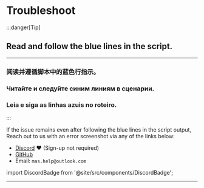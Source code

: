 # Troubleshoot

:::danger[Tip]

## Read and follow the blue lines in the script.

---

### 阅读并遵循脚本中的蓝色行指示。

### Читайте и следуйте синим линиям в сценарии.

### Leia e siga as linhas azuis no roteiro.

:::

If the issue remains even after following the blue lines in the script output,  
Reach out to us with an error screenshot via any of the links below:  
- [Discord](https://discord.gg/j2yFsV5ZVC) ❤️ (Sign-up not required)  
- [GitHub](https://github.com/massgravel/Microsoft-Activation-Scripts/issues)  
- Email: `mas.help@outlook.com`  

import DiscordBadge from '@site/src/components/DiscordBadge';

<DiscordBadge />

------------------------------------------------------------------------
